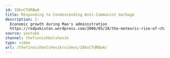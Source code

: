 ```yaml
---
id: I0knCTdRBwA
title: Responding to Condescending Anti-Communist Garbage
description: |-
  Economic growth during Mao's administration
  https://redpakistan.wordpress.com/2006/05/28/the-meteoric-rise-of-china/
source: youtube
channel: thefinnishbolshevik
type: video
url: /thefinnishbolshevik/videos/I0knCTdRBwA/
---
```

